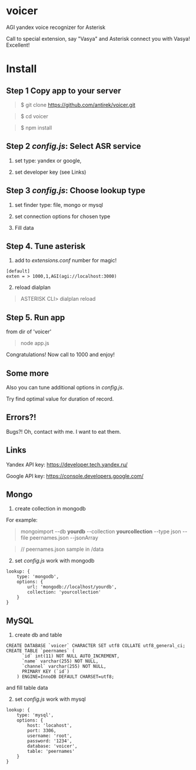 voicer
======

AGI yandex voice recognizer for Asterisk

Call to special extension, say "Vasya" and Asterisk connect you with Vasya! Excellent!


Install
=======

## Step 1 Copy app to your server ##

> $ git clone https://github.com/antirek/voicer.git

> $ cd voicer

> $ npm install


## Step 2 *config.js*: Select ASR service ##

1. set type: yandex or google, 

2. set developer key (see Links)


## Step 3 *config.js*: Choose lookup type

1. set finder type: file, mongo or mysql

2. set connection options for chosen type

3. Fill data


## Step 4. Tune asterisk ##

1. add to *extensions.conf* number for magic!

``````
[default]
exten = > 1000,1,AGI(agi://localhost:3000)
``````
2. reload dialplan 

> ASTERISK CLI> dialplan reload


## Step 5. Run app ##

from dir of 'voicer'

> node app.js


Congratulations! Now call to 1000 and enjoy! 


## Some more ##

Also you can tune additional options in *config.js*. 

Try find optimal value for duration of record.


## Errors?! ##

Bugs?! Oh, contact with me. I want to eat them.


## Links ##

Yandex API key: https://developer.tech.yandex.ru/

Google API key: https://console.developers.google.com/




## Mongo ##

1. create collection in mongodb

For example:

> mongoimport --db __yourdb__ --collection __yourcollection__ --type json --file peernames.json --jsonArray

> // peernames.json sample in /data 


2. set *config.js* work with mongodb

`````
lookup: {
    type: 'mongodb',
    options: {
        url: 'mongodb://localhost/yourdb',
        collection: 'yourcollection'
    }
}
`````



## MySQL ##

1. create db and table

````
CREATE DATABASE `voicer` CHARACTER SET utf8 COLLATE utf8_general_ci;
CREATE TABLE `peernames` (
	  `id` int(11) NOT NULL AUTO_INCREMENT,
	  `name` varchar(255) NOT NULL,
	  `channel` varchar(255) NOT NULL,
	  PRIMARY KEY (`id`)
	) ENGINE=InnoDB DEFAULT CHARSET=utf8;
````
and fill table data


2. set *config.js* work with mysql

````
lookup: {
    type: 'mysql',
    options: {
        host: 'locahost',
        port: 3306,
        username: 'root',
        password: '1234',
        database: 'voicer',
        table: 'peernames'
    }
}
````